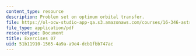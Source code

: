 ```yaml
---
content_type: resource
description: Problem set on optimum orbital transfer.
file: https://ol-ocw-studio-app-qa.s3.amazonaws.com/courses/16-346-astrodynamics-fall-2008/51b1191015654a9aa9e4dcb1fbb747ac_ex_07.pdf
file_type: application/pdf
resourcetype: Document
title: Exercises 07
uid: 51b11910-1565-4a9a-a9e4-dcb1fbb747ac
---
```

